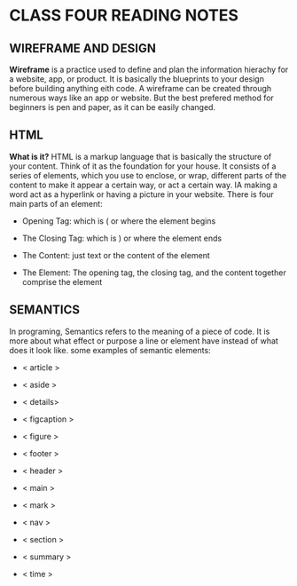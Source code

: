 # CLASS FOUR READING NOTES

## WIREFRAME AND DESIGN

**Wireframe** is a practice used to define and plan the information hierachy for a website, app, or product. It is basically the blueprints to your design before building anything eith code. A wireframe can be created through numerous ways like an app or website. But the best prefered method for beginners is pen and paper, as it can be easily changed.

## HTML 

**What is it?**
HTML is a markup language that is basically the structure of your content. Think of it as the foundation for your house. It consists of a series of elements, which you use to enclose, or wrap, different parts of the content to make it appear a certain way, or act a certain way. IA making a word act as a hyperlink or having a picture in your website. There is four main parts of an element:

- Opening Tag: which is ( or where the element begins

- The Closing Tag: which is ) or where the element ends

- The Content: just text or the content of the element

- The Element: The opening tag, the closing tag, and the content together comprise the element

## SEMANTICS

In programing, Semantics refers to the meaning of a piece of code. It is more about what effect or purpose a line or element have instead of what does it look like. some examples of semantic elements:

- < article >

- < aside >

- < details>

- < figcaption >

- < figure >

- < footer >

- < header >
- < main >

- < mark >

- < nav >

- < section >

- < summary >

- < time >